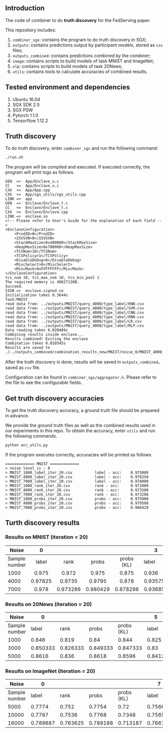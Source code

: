 
## Introduction

The code of combiner to do **truth discovery** for the FedServing paper.

This repository includes:
1. `combiner_sgx`: contains the program to do truth discovery in SGX;
2. `outputs`: contains predictions output by participant models, stored as  `csv` files;
3. `outputs_combined`: contains predictions combined by the combiner;
3. `image`: contains scripts to build models of task MNIST and ImageNet;
3. `nlp`: contains scripts to build models of task 20News;
4. `utils`: contains tools to calculate accuracies of combined results.

 
## Tested environment and dependencies
1. Ubuntu 16.04
2. SGX SDK 2.5
3. SGX PSW
4. Pytorch 1.1.0
5. Tensorflow 1.12.2


## Truth discovery

To do truth discovery, enter `combiner_sgx` and run the following command:

```bash
./run.sh
```
The program will be compiled and executed. If executed correctly, the program will print logs as follows.
```
GEN  =>  App/Enclave_u.c
CC   <=  App/Enclave_u.c
CXX  <=  App/App.cpp
CXX  <=  App/sgx_utils/sgx_utils.cpp
LINK =>  app
GEN  =>  Enclave/Enclave_t.c
CC   <=  Enclave/Enclave_t.c
CXX  <=  Enclave/Enclave.cpp
LINK =>  enclave.so
<!-- Please refer to User's Guide for the explanation of each field -->
<EnclaveConfiguration>
    <ProdID>0</ProdID>
    <ISVSVN>0</ISVSVN>
    <StackMaxSize>0x400000</StackMaxSize>
    <HeapMaxSize>0x700000</HeapMaxSize>
    <TCSNum>10</TCSNum>
    <TCSPolicy>1</TCSPolicy>
    <DisableDebug>0</DisableDebug>
    <MiscSelect>0</MiscSelect>
    <MiscMask>0xFFFFFFFF</MiscMask>
</EnclaveConfiguration>
tcs_num 10, tcs_max_num 10, tcs_min_pool 1
The required memory is 49627136B.
Succeed.
SIGN =>  enclave.signed.so
Initialization takes 0.3644s
Task:MNIST
read data from: ../outputs/MNIST/query_4000/type_label/KNN.csv
read data from: ../outputs/MNIST/query_4000/type_label/SVM.csv
read data from: ../outputs/MNIST/query_4000/type_label/CNN.csv
read data from: ../outputs/MNIST/query_4000/type_label/RNN.csv
read data from: ../outputs/MNIST/query_4000/type_label/LR.csv
read data from: ../outputs/MNIST/query_4000/type_label/MLP.csv
Data reading takes 0.020489s
Combining results inside enclave...
Results combined! Exiting the enclave
Combination takes 0.010545s
Results are saved to ./../outputs_combined/combination_results_new/MNIST/noise_0/MNIST_4000_label_iter_16.csv
```
After the truth discovery is done, results will be saved in `outputs_combined`，saved as `csv` file.


Configuration can be found in `combiner_sgx/aggregator.h`. Please refer to the file to see the configurable fields.


## Get truth discovery accuracies

To get the truth discovery accuracy, a ground truth file should be prepared in advance.

We provide the ground truth files as well as the combined results used in our experiments in this repo. To obtain the accuracy, enter `utils` and run the following commands.
``` bash
python acc_utils.py
```
If the program executes correctly, accuracies will be printed as follows.
```
============= MNIST =============
> noise level is : 0
> MNIST_1000_label_iter_20.csv          label - acc:    0.975000
> MNIST_4000_label_iter_20.csv          label - acc:    0.978250
> MNIST_7000_label_iter_20.csv          label - acc:    0.978000
> MNIST_1000_rank_iter_20.csv           rank - acc:     0.972000
> MNIST_4000_rank_iter_20.csv           rank - acc:     0.973500
> MNIST_7000_rank_iter_20.csv           rank - acc:     0.973286
> MNIST_1000_probs_iter_20.csv          probs - acc:    0.975000
> MNIST_4000_probs_iter_20.csv          probs - acc:    0.979500
> MNIST_7000_probs_iter_20.csv          probs - acc:    0.980429
```




## Turth discovery results
### Results on MNIST (iteration = 20)
| Noise         |    0    |          |          |            | 3        |         |          |            |     5    |          |          |            |
|---------------|:-------:|:--------:|:--------:|:----------:|----------|---------|----------|------------|:--------:|:--------:|:--------:|:----------:|
| Sample number | label   | rank     | probs    | probs (KL) | label    | rank    | probs    | probs (KL) | label    | rank     | probs    | probs (KL) |
| 1000          | 0.975   | 0.972    | 0.975    | 0.875      | 0.936    | 0.742   | 0.951    | 0.324      | 0.272    | 0.253    | 0.467    | 0.124      |
| 4000          | 0.97825 | 0.9735   | 0.9795   | 0.878      | 0.93575  | 0.74725 | 0.95325  | 0.1405     | 0.33475  | 0.2155   | 0.46325  | 0.09525    |
| 7000          | 0.978   | 0.973286 | 0.980429 | 0.878286   | 0.936857 | 0.754   | 0.953714 | 0.097143   | 0.274429 | 0.232286 | 0.468714 | 0.101286   |


### Results on 20News (iteration = 20)

| Noise         | 0        |          |          |            | 5      |        |          |            | 9        |          |          |            |
|---------------|----------|----------|----------|------------|--------|--------|----------|------------|----------|----------|----------|------------|
| Sample number | label    | rank     | probs    | probs (KL) | label  | rank   | probs    | probs (KL) | label    | rank     | probs    | probs (KL) |
| 1000          | 0.846    | 0.819    | 0.84     | 0.844      | 0.825  | 0.614  | 0.828    | 0.824      | 0.173    | 0.115    | 0.284    | 0.321      |
| 3000          | 0.850333 | 0.826333 | 0.849333 | 0.847333   | 0.83   | 0.61   | 0.826333 | 0.821      | 0.147333 | 0.111333 | 0.276667 | 0.32       |
| 5000          | 0.8616   | 0.836    | 0.8618   | 0.8596     | 0.8412 | 0.6228 | 0.839    | 0.8318     | 0.135    | 0.1142   | 0.2766   | 0.3232     |


### Results on ImageNet (iteration = 20)
| Noise         | 0        |          |          |            | 7        |          |          |            | 14       |        |          |            |
|---------------|----------|----------|----------|------------|----------|----------|----------|------------|----------|--------|----------|------------|
| Sample number | label    | rank     | probs    | probs (KL) | label    | rank     | probs    | probs (KL) | label    | rank   | probs    | probs (KL) |
| 5000          | 0.7774   | 0.752    | 0.7754   | 0.72       | 0.7566   | 0.0666   | 0.7504   | 0.718      | 0.5914   | 0.0026 | 0.279    | 0.0218     |
| 10000         | 0.7787   | 0.7536   | 0.7768   | 0.7348     | 0.7565   | 0.067    | 0.7517   | 0.7035     | 0.0095   | 0.0043 | 0.282    | 0.0232     |
| 16000         | 0.789687 | 0.763625 | 0.789188 | 0.713187   | 0.766188 | 0.070563 | 0.767813 | 0.712938   | 0.009687 | 0.0035 | 0.287687 | 0.024      |



